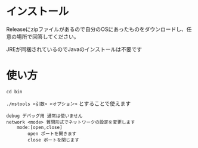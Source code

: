 # インストール
Releaseにzipファイルがあるので自分のOSにあったものをダウンロードし、任意の場所で回答してください。

JREが同梱されているのでJavaのインストールは不要です
# 使い方
`cd bin`

`./mstools <引数> <オプション>`
とすることで使えます
```text
debug デバッグ用 通常は使いません
network <mode> 質問形式でネットワークの設定を変更します
    mode:[open,close]
        open ポートを開きます
        close ポートを閉じます
```